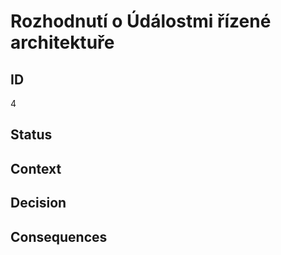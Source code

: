 <h1>Rozhodnutí o Údálostmi řízené architektuře</li>

<h2>ID</h2>
4

<h2>Status</h2>

<h2>Context</h2>
  

<h2>Decision</h2>



<h2>Consequences</h2>
